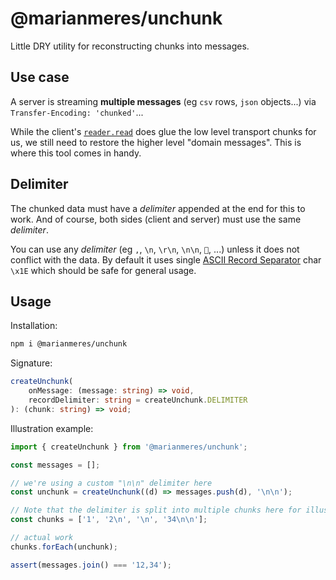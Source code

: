 # @marianmeres/unchunk

Little DRY utility for reconstructing chunks into messages.

## Use case

A server is streaming **multiple messages** (eg `csv` rows, `json` objects...) via `Transfer-Encoding: 'chunked'`...

While the client's [`reader.read`](https://developer.mozilla.org/en-US/docs/Web/API/Streams_API/Using_readable_streams) does glue the low level transport chunks for us, we still need to restore the higher level "domain messages". This is where this tool comes in handy.

## Delimiter

The chunked data must have a _delimiter_ appended at the end for this to work. And of course, both sides (client and server) must use the same _delimiter_.

You can use any _delimiter_ (eg `,`, `\n`, `\r\n`, `\n\n`, `💩`, ...) unless it does not conflict with the data. By default it uses single [ASCII Record Separator](https://en.wikipedia.org/wiki/C0_and_C1_control_codes#Field_separators) char `\x1E` which should be safe for general usage.

## Usage

Installation:

```bash
npm i @marianmeres/unchunk
```

Signature:

```typescript
createUnchunk(
    onMessage: (message: string) => void,
    recordDelimiter: string = createUnchunk.DELIMITER
): (chunk: string) => void;
```

Illustration example:

```javascript
import { createUnchunk } from '@marianmeres/unchunk';

const messages = [];

// we're using a custom "\n\n" delimiter here
const unchunk = createUnchunk((d) => messages.push(d), '\n\n');

// Note that the delimiter is split into multiple chunks here for illustration
const chunks = ['1', '2\n', '\n', '34\n\n'];

// actual work
chunks.forEach(unchunk);

assert(messages.join() === '12,34');
```
